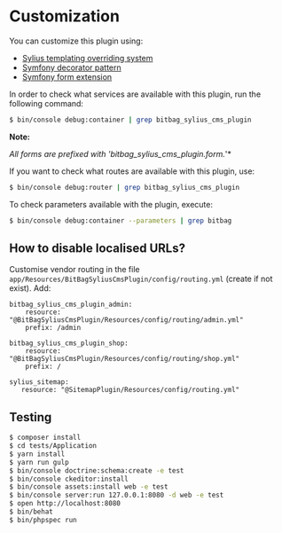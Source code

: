# Customization

You can customize this plugin using:

- [Sylius templating overriding system](http://docs.sylius.org/en/latest/customization/template.html)
- [Symfony decorator pattern](https://symfony.com/doc/current/service_container/service_decoration.html)
- [Symfony form extension](https://symfony.com/doc/current/form/create_form_type_extension.html)

In order to check what services are available with this plugin, run the following command:

```bash
$ bin/console debug:container | grep bitbag_sylius_cms_plugin
```

**Note:**

*All forms are prefixed with 'bitbag_sylius_cms_plugin.form.*'*

If you want to check what routes are available with this plugin, use:

```bash
$ bin/console debug:router | grep bitbag_sylius_cms_plugin
```

To check parameters available with the plugin, execute:

```bash
$ bin/console debug:container --parameters | grep bitbag
```
## How to disable localised URLs?
Customise vendor routing in the file `app/Resources/BitBagSyliusCmsPlugin/config/routing.yml` (create if not exist).
Add:
```
bitbag_sylius_cms_plugin_admin:
    resource: "@BitBagSyliusCmsPlugin/Resources/config/routing/admin.yml"
    prefix: /admin

bitbag_sylius_cms_plugin_shop:
    resource: "@BitBagSyliusCmsPlugin/Resources/config/routing/shop.yml"
    prefix: /

sylius_sitemap:
   resource: "@SitemapPlugin/Resources/config/routing.yml"
```
## Testing

```bash
$ composer install
$ cd tests/Application
$ yarn install
$ yarn run gulp
$ bin/console doctrine:schema:create -e test
$ bin/console ckeditor:install
$ bin/console assets:install web -e test
$ bin/console server:run 127.0.0.1:8080 -d web -e test
$ open http://localhost:8080
$ bin/behat
$ bin/phpspec run
```
